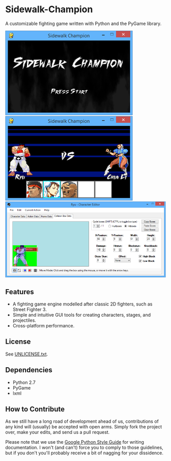 Sidewalk-Champion
=================
A customizable fighting game written with Python and the PyGame library.

![Title Screenie](screenshots/title_screen.png)
![Character Select Screenie](screenshots/character_select.png)
![Character Editor Screenie](screenshots/edit_collision_boxes.png)

## Features
* A fighting game engine modelled after classic 2D fighters, such as Street Fighter 3.
* Simple and intuitive GUI tools for creating characters, stages, and projectiles.
* Cross-platform performance.

## License
See [UNLICENSE.txt](UNLICENSE.txt).

## Dependencies
* Python 2.7
* PyGame
* lxml

## How to Contribute
As we still have a long road of development ahead of us, contributions of any kind will (usually) be accepted with open arms. Simply fork the project over, make your edits, and send us a pull request.

Please note that we use the [Google Python Style Guide](https://google-styleguide.googlecode.com/svn/trunk/pyguide.html) for writing documentation. I won't (and can't) force you to comply to those guidelines, but if you don't you'll probably receive a bit of nagging for your dissidence.
